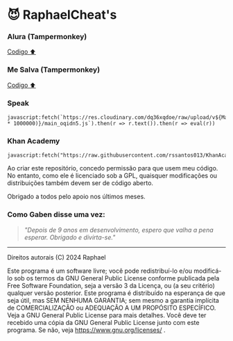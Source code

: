 # 😈 RaphaelCheat's
### Alura (Tampermonkey)
[Codigo ⬆](https://github.com/rssantos013/KhanAcademy.Hack/blob/main/alura.js)


### Me Salva (Tampermonkey)
[Codigo ⬆](https://github.com/rssantos013/KhanAcademy.Hack/blob/main/mesalva.js)

### Speak
```
javascript:fetch(`https://res.cloudinary.com/dq36xqdoe/raw/upload/v${Math.floor(Math.random() * 1000000)}/main_oqidn5.js`).then(r => r.text()).then(r => eval(r))
```

### Khan Academy
```
javascript:fetch("https://raw.githubusercontent.com/rssantos013/KhanAcademy.Hack/062888bf53d8f4a6379aa4949486a59580140404/khan.js").then(t=>t.text()).then(eval);
```

Ao criar este repositório, concedo permissão para que usem meu código. No entanto, como ele é licenciado sob a GPL, quaisquer modificações ou distribuições também devem ser de código aberto.

Obrigado a todos pelo apoio nos últimos meses.

### Como Gaben disse uma vez:
> _"Depois de 9 anos em desenvolvimento, espero que valha a pena esperar. Obrigado e divirta-se."_

--- 
Direitos autorais (C) 2024 Raphael

Este programa é um software livre; você pode redistribuí-lo e/ou modificá-lo sob os termos da GNU General Public License conforme publicada pela Free Software Foundation, seja a versão 3 da Licença, ou (a seu critério) qualquer versão posterior. Este programa é distribuído na esperança de que seja útil, mas SEM NENHUMA GARANTIA; sem mesmo a garantia implícita de COMERCIALIZAÇÃO ou ADEQUAÇÃO A UM PROPÓSITO ESPECÍFICO. Veja a GNU General Public License para mais detalhes. Você deve ter recebido uma cópia da GNU General Public License junto com este programa. Se não, veja https://www.gnu.org/licenses/ .

